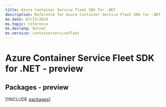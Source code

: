 ```yaml
---
title: Azure Container Service Fleet SDK for .NET
description: Reference for Azure Container Service Fleet SDK for .NET
ms.date: 07/23/2024
ms.topic: reference
ms.devlang: dotnet
ms.service: containerservicefleet
---
```

# Azure Container Service Fleet SDK for .NET - preview
## Packages - preview
[!INCLUDE [packages](container-service-fleet-index.md)]